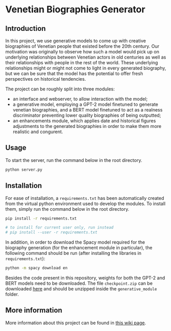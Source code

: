# Venetian Biographies Generator

## Introduction
In this project, we use generative models to come up with creative biographies of Venetian people that existed before the 20th century. Our motivation was originally to observe how such a model would pick up on underlying relationships between Venetian actors in old centuries as well as their relationships with people in the rest of the world. These underlying relationships might or might not come to light in every generated biography, but we can be sure that the model has the potential to offer fresh perspectives on historical tendencies.

The project can be roughly split into three modules:
 - an interface and webserver, to allow interaction with the model;
 - a generative model, employing a GPT-2 model finetuned to generate venetian biographies, and a BERT model finetuned to act as a realness discriminator preventing lower quality biographies of being outputted;
 - an enhancements module, which applies date and historical figures adjustments to the generated biographies in order to make them more realistic and congurent.
 
## Usage
To start the server, run the command below in the root directory.
```bash
python server.py
```

## Installation
For ease of installation, a `requirements.txt` has been automatically created from the virtual python environment used to develop the modules. To install them, simply run the command below in the root directory.
```bash
pip install -r requirements.txt 

# to install for current user only, run instead
# pip install --user -r requirements.txt 
```

In addition, in order to download the Spacy model required for the biography generation (for the enhancement module in particular), the following command should be run (after installing the libraries in `requirements.txt`):

```bash
python -m spacy download en
```

Besides the code present in this repository, weights for both the GPT-2 and BERT models need to be downloaded. The file `checkpoint.zip` can be downloaded [here](https://drive.google.com/file/d/1_NO47MbZRuySLBoiAE-JXyMY0DTYb1yu/view?usp=sharing) and should be unzipped inside the `generative_module` folder.


## More information
More information about this project can be found in [this wiki page](http://fdh.epfl.ch/index.php/VenBioGen).
